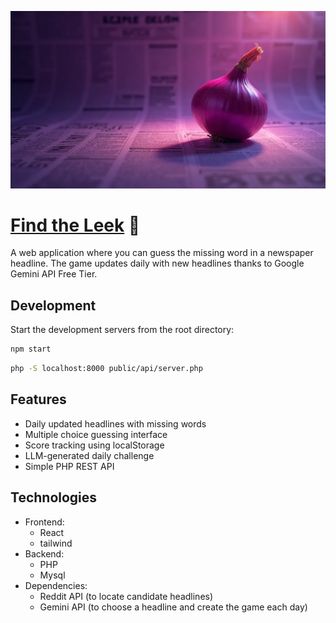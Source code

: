 ![Find the Leek Banner](https://github.com/aarich/headlines/blob/master/public/banner.png?raw=true)

# [Find the Leek](https://leeks.mrarich.com) 🧅

A web application where you can guess the missing word in a newspaper headline. The game updates daily with new headlines thanks to Google Gemini API Free Tier.

## Development

Start the development servers from the root directory:

```bash
npm start
```

```bash
php -S localhost:8000 public/api/server.php
```

## Features

- Daily updated headlines with missing words
- Multiple choice guessing interface
- Score tracking using localStorage
- LLM-generated daily challenge
- Simple PHP REST API

## Technologies

- Frontend:
  - React
  - tailwind
- Backend:
  - PHP
  - Mysql
- Dependencies:
  - Reddit API (to locate candidate headlines)
  - Gemini API (to choose a headline and create the game each day)
